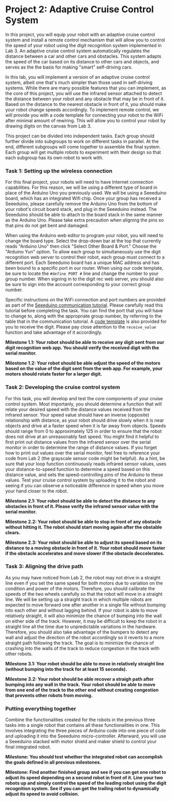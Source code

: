 Project 2: Adaptive Cruise Control System
======================
In this project, you will equip your robot with an adaptive cruise control system and install a remote control mechanism that will allow you to control the speed of your robot using the digit recognition system implemented in Lab 3. An adaptive cruise control system automatically regulates the distance between a car and other cars and obstacles. This system adapts the speed of the car based on its distance to other cars and objects, and serves as the the basis for making "smart" self-driving cars. 

In this lab, you will implement a version of an adaptive cruise control system, albeit one that's much simpler than those used in self-driving systems. While there are many possible features that you can implement, as the core of this project, you will use the infrared sensor attached to detect the distance between your robot and any obstacle that may be in front of it. Based on the distance to the nearest obstacle in front of it, you should make your robot change speeds accordingly. To implement remote control, we will provide you with a code template for connecting your robot to the WiFi after minimal amount of rewiring. This will allow you to control your robot by drawing digits on the canvas from Lab 3.

This project can be divided into independent tasks. Each group should further divide into subgroups to work on different tasks in parallel. At the end, different subgroups will come together to assemble the final system. Each group will get multiple robots to experiment with their design so that each subgroup has its own robot to work with.

### Task 1: Setting up the wireless connection
For this final project, your robots will need to have Internet connection capabilities.  For this reason, we will be using a different type of board in place of the Arduino Uno you previously used. We will be using a Seeeduino board, which has an integrated Wifi chip. Once your group has received a Seeeduino, please carefully remove the Arduino Uno from the bottom of your robot's circuit board stack, and plug in the Seeeduino instead. The Seeeduino should be able to attach to the board stack in the same manner as the Arduino Uno. Please take extra precaution when aligning the pins so that pins do not get bent and damaged. 

When using the Arduino web editor to program your robot, you will need to change the board type. Select the drop-down bar at the top that currently reads "Arduino Uno" then click "Select Other Board & Port."  Choose the "Arduino Yun" option. To allow each group to simultaneously use the digit recognition web server to control their robot, each group must connect to a different port. Each Seeeduino board has a unique MAC address and has been bound to a specific port in our router. When using our code template, be sure to locate the `#define PORT #` line and change the number to your group number. When signing in to the digit rec web server, you should also be sure to sign into the account corresponding to your correct group number. 

Specific instructions on the WiFi connection and port numbers are provided as part of the [Seeeduino communication tutorial](../Communication%20Tutorial/Seeeduino). Please carefully read this tutorial before completing the task. You can find the port that you will have to change to, along with the appropriate group number, by referring to the table that in the communication tutorial. A [code template](Project2Template.ino) is also provided for you to receive the digit. Please pay close attention to the `receive_value` function and take advantage of it accordingly.

**Milestone 1.1: Your robot should be able to receive any digit sent from our digit recognition web app. You should verify the received digit with the serial monitor.**

**Milestone 1.2: Your robot should be able adjust the speed of the motors based on the value of the digit sent from the web app. For example, your motors should rotate faster for a larger digit.**

### Task 2: Developing the cruise control system 
For this task, you will develop and test the core components of your cruise control system. Most importanly, you should determine a function that will relate your desired speed with the distance values received from the infrared sensor. Your speed value should have an inverse (opposite) relationship with distance, as your robot should drive slowly when it is near objects and drive at a faster speed when it is far away from objects.  Speeds should range from 0 to approximately 125 in order to ensure that the robot does not drive at an unreasonably fast speed.  You might find it helpful to first print out distance values from the infrared sensor over the serial monitor in order to determine the range of distance values.  If you forget how to print out values over the serial monitor, feel free to reference your code from Lab 2 (the grayscale sensor code might be helpful). As a hint, be sure that your loop function continuously reads infrared sensor values, uses your distance-to-speed function to determine a speed based on this distance value, and sets the speed-controlling pins of the Arduino to these values.  Test your cruise control system by uploading it to the robot and seeing if you can observe a noticeable difference in speed when you move your hand closer to the robot.

**Milestone 2.1: Your robot should be able to detect the distance to any obstacles in front of it. Please verify the infrared sensor value with the serial monitor.**

**Milestone 2.2: Your robot should be able to stop in front of any obstacle without hitting it. The robot should start moving again after the obstable clears.**

**Milestone 2.3: Your robot should be able to adjust its speed based on its distance to a moving obstacle in front of it. Your robot should move faster if the obstacle accelerates and move slower if the obstacle deccelerates.**

### Task 3: Aligning the drive path

As you may have noticed from Lab 2, the robot may not drive in a straight line even if you set the same speed for both motors due to variation on the condition and power of the motors. Therefore, you should calibrate the speeds of the two wheels carefully so that the robot will move in a straight line. We will be setting up a straight track in which multiple robots are expected to move forward one after another in a single file without bumping into each other and without lagging behind. If your robot is able to move relatively straight, it will also minimize the chance of bumping into the wall on either side of the track. However, it may be difficult to keep the robot in a straight line all the time due to unpredictable variations in the hardware. Therefore, you should also take advantage of the bumpers to detect any wall and adjust the direction of the robot accordingly so it reverts to a more straight path following the track. The goal is to minimize the chance of crashing into the walls of the track to reduce congestion in the track with other robots.

**Milestone 3.1: Your robot should be able to move in relatively straight line (without bumping into the track for at least 15 seconds).**

**Milestone 3.2: Your robot should be able recover a straigh path after bumping into any wall in the track. Your robot should be able to move from one end of the track to the other end without creating congestion that prevents other robots from moving.**

### Putting everything together

Combine the functionalities created for the robots in the previous three tasks into a single robot that contains all these functionalities in one. This involves integrating the three pieces of Arduino code into one piece of code and uploading it into the Seeeduino micro-controller. Afterward, you will use a Seeeduino stacked with motor shield and maker shield to control your final integrated robot.

**Milestone: You should test whether the integrated robot can accomplish the goals defined in all previous milestones.**
  
**Milestone: Find another finished group and see if you can get one robot to adjust its speed depending on a second robot in front of it. Line your two robots up and simply control the speed of the leading robot using the digit recognition system.  See if you can get the trailing robot to dynamically adjust its speed to avoid collision.**
